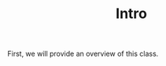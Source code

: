 ﻿---
section: "OVERVIEW"
title: "Slide 2"
title: "Intro"
layout: slide
---

First, we will provide an overview of this class.
